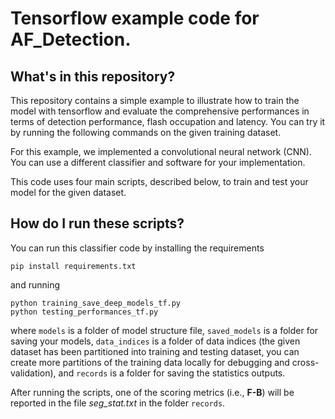 # Tensorflow example code for AF_Detection.

## What's in this repository?

This repository contains a simple example to illustrate how to train the model with tensorflow and evaluate the comprehensive performances in terms of detection performance, flash occupation and latency. You can try it by running the following commands on the given training dataset. 

For this example, we implemented a convolutional neural network (CNN). You can use a different classifier and software for your implementation. 

This code uses four main scripts, described below, to train and test your model for the given dataset.

## How do I run these scripts?

You can run this classifier code by installing the requirements

    pip install requirements.txt

and running

    python training_save_deep_models_tf.py 
    python testing_performances_tf.py

where `models` is a folder of model structure file, `saved_models` is a folder for saving your models, `data_indices` is a folder of data indices (the given dataset has been partitioned into training and testing dataset, you can create more partitions of the training data locally for debugging and cross-validation), and `records` is a folder for saving the statistics outputs.

After running the scripts, one of the scoring metrics (i.e., **F-B**) will be reported in the file *seg_stat.txt* in the folder `records`. 

